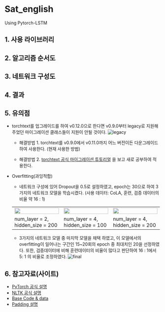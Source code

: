 # Sat_english
 Using Pytorch-LSTM

## 1. 사용 라이브러리

## 2. 알고리즘 순서도

## 3. 네트워크 구성도

## 4. 결과

## 5. 유의점
- torchtext를 업그레이드를 하여 v0.12.0으로 한다면 v0.9.0부터 legacy로 지원해주었던 마이그레이션 클래스들이 지원이 안될 것이다.
![legacy](https://user-images.githubusercontent.com/86700191/158297203-bb789adb-664d-4af7-90d9-e4674a80e956.PNG)

  - 해결방법 1. torchtext를 v0.9.0에서 v0.11.0까지 어느 버전이든 다운그레이드하여 사용한다. (현재 사용한 방법)
  
  - 해결방법 2. [torchtext 공식 마이그레이션 튜토리얼](https://github.com/pytorch/text/blob/master/examples/legacy_tutorial/migration_tutorial.ipynb) 을 보고 새로 공부하여 적용한다.


- Overfitting(과잉적합)
  - 네트워크 구성에 있어 Dropout을 0.5로 설정하였고, epoch는 30으로 하여 3가지의 네트워크 모델을 학습시켰다. (사용 데이터: CoLA, 훈련, 검증 데이터의 비율 약 16 : 1)
  <table border ="0">
    <tr>
      <td><img src="https://user-images.githubusercontent.com/86700191/159026474-96caa311-fa8b-4b7b-9fa6-4105996b455d.PNG" width="100%" height="30%"></td>
      <td><img src="https://user-images.githubusercontent.com/86700191/159026478-8b952d9d-923d-45b3-bc04-2265e8d5d40a.PNG" width="100%" height="30%"></td>
      <td><img src="https://user-images.githubusercontent.com/86700191/159026462-cd858b87-a883-460b-a50c-f24944732dbe.PNG" width="100%" height="30%"></td>
    </tr>
    <tr>
      <td>num_layer = 2, hidden_size = 200</td>
      <td>num_layer = 4, hidden_size = 100</td>
      <td>num_layer = 4, hidden_size = 200</td>
    </tr>
  </table>
  
  - 3가지의 네트워크 모델 중 마지막 모델을 채택 하였고, 이 모델에서의 overfitting이 일어나는 구간인 15~20회의 epoch 중 최대치인 20을 선정하였다. 또한, 검증데이터에 비해 훈련데이터의 비율이 많다고 판단하여 16 : 1에서 5: 1 의 비율로 조정하였다.
  ![final](https://user-images.githubusercontent.com/86700191/159031134-d385725c-bd24-4cb8-81fb-abd01965f095.PNG)


## 6. 참고자료(사이트)
- [PyTorch 공식 설명](https://pytorch.org/docs/stable/index.html)
- [NLTK 공식 설명](https://www.nltk.org/api/nltk.html)
- [Base Code & data](https://github.com/bjpublic/DeepLearningProject/tree/main/08_%EC%88%98%EB%8A%A5_%EC%98%81%EC%96%B4_%ED%92%80%EA%B8%B0)
- [Padding 설명](https://everywhere-data.tistory.com/66)